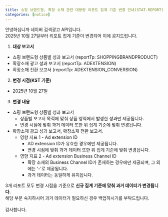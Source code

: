 ```yaml
---
title: 쇼핑 브랜드형, 확장 소재 관련 대용량 리포트 집계 기준 변경 안내(STAT-REPORT)
categories: [notice]
---
```


안녕하십니까 네이버 검색광고 API입니다.<br>
2025년 10월 27일부터 리포트 집계 기준이 변경되어 이에 공지드립니다. <br>

1. **대상 보고서** <br>
- 쇼핑 브랜드형 상품별 성과 보고서 (reportTp: SHOPPINGBRANDPRODUCT)
- 확장소재 광고 성과 보고서 (reportTp: ADEXTENSION)
- 확장소재 전환 보고서 (reportTp: ADEXTENSION_CONVERSION)

2.  **변경 시점(KST 기준)** <br>
- 2025년 10월 27일

3. **변경 내용**<br>
- 쇼핑 브랜드형 상품별 성과 보고서
  * 상품별 보고서 목적에 맞춰 상품 영역에서 발생한 성과만 제공됩니다.
  * 변경 시점에 맞춰 과거 데이터 또한 위 집계 기준에 맞춰 변경됩니다.
- 확장소재 광고 성과 보고서, 확장소재 전환 보고서.
  *  영향 지표 1 - Ad extension ID
     * AD extension ID가 유효한 경우에만 제공됩니다.
     * 변경 시점에 맞춰 과거 데이터 또한 위 집계 기준에 맞춰 변경됩니다. <br>
  * 영향 지표 2 - Ad extension Business Channel ID
    * 확장 소재의 Business Channel ID가 존재하는 경우에만 제공되며, 그 외에는 '-'로 제공됩니다.
    * 과거 데이터는 동일하게 유지됩니다. <br>

3개 리포트 모두 변경 시점을 기준으로 **신규 집계 기준에 맞춰 과거 데이터가 변경됩니다.** <br>
해당 부분 숙지하시어 과거 데이터가 필요하신 경우 백업하시기를 부탁드립니다.<br>
<br>
감사합니다.<br>
<br>



